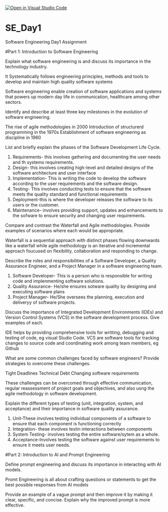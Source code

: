[![Open in Visual Studio Code](https://classroom.github.com/assets/open-in-vscode-2e0aaae1b6195c2367325f4f02e2d04e9abb55f0b24a779b69b11b9e10269abc.svg)](https://classroom.github.com/online_ide?assignment_repo_id=15571886&assignment_repo_type=AssignmentRepo)
# SE_Day1
Software Engineering Day1 Assignment

#Part 1: Introduction to Software Engineering

Explain what software engineering is and discuss its importance in the technology industry.

It Systematically follows engineering principles, methods and tools to develop and maintain high quality software systems

Software engineering enable creation of software applications and systems that powers up modern day life in communication, healthcare among other sectors.


Identify and describe at least three key milestones in the evolution of software engineering.

The rise of agile methodologies in 2000
Introduction of structurerd programming in the 1970s
Establishment of software engineering as discipline in 1960


List and briefly explain the phases of the Software Development Life Cycle.

1. Requirements- this involves gathering and documenting the user needs and th systems requirements.
2. Design- this involves creating high-level and detailed designs of the software architecture and user interface
3. Implementation- This is writing the code to develop the software according to the user requirements and the software design.
4. Testing- This involves conducting tests to ensure that the software meets the quality standard and functional requirements
5. Deployment-this is where the developer releases the software to its users or the customer.
6. Maintenance- involves providing support, updates and enhancements to the sofware to ensure security and changing user requirements.


Compare and contrast the Waterfall and Agile methodologies. Provide examples of scenarios where each would be appropriate.

Waterfall is a sequential approach with distinct phases flowing downwards like a waterfall while agile methodology is an iterative and incremental approach foucused on flexibility, collaboration and responding to change.


Describe the roles and responsibilities of a Software Developer, a Quality Assurance Engineer, and a Project Manager in a software engineering team.

1. Software Developer- This is a person who is responsible for writing code and implenmenting software solutions.
2. Quality Assurance- He/she ensures sotware quality by designing and executing software plans
3. Project Manager- He/She oversees the planning, execution and deliveryy of software projects.


Discuss the importance of Integrated Development Environments (IDEs) and Version Control Systems (VCS) in the software development process. Give examples of each.

IDE helps by providing comprehensive tools for writting, debugging and testing of code, eg visual Studio Code. VCS are software tools for tracking changes to source code and coordinating work among team members, eg Github


What are some common challenges faced by software engineers? Provide strategies to overcome these challenges.

Tight Deadlines
Technical Debt
Changing software requirements

These challenges can be overcomed through effective communication, regular reassessment of project goals and objectives, and also usng the agile methodology in software development.


Explain the different types of testing (unit, integration, system, and acceptance) and their importance in software quality assurance.

1. Unit-These involves testing individual components of a software to ensure that each component is functioning correctly
2. Integration- these involves testin interactions between components
3. System Testing- involves testing the entire software/sytem as a whole.
4. Acceptance-Involves testing the software against user requirements to ensure it meets user needs.


#Part 2: Introduction to AI and Prompt Engineering


Define prompt engineering and discuss its importance in interacting with AI models.

Promt Engineering is all about crafting questions or statements to get the best possible responses from AI models


Provide an example of a vague prompt and then improve it by making it clear, specific, and concise. Explain why the improved prompt is more effective.

